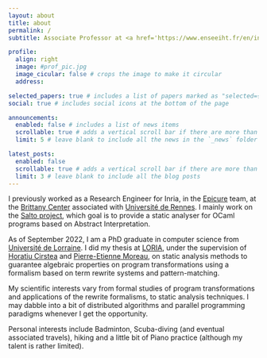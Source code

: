 ```yaml
---
layout: about
title: about
permalink: /
subtitle: Associate Professor at <a href='https://www.enseeiht.fr/en/index.html'>Toulouse INP - ENSEEIHT</a>/<a href='https://www.irit.fr/en/home'>IRIT</a>

profile:
  align: right
  image: #prof_pic.jpg
  image_cicular: false # crops the image to make it circular
  address:

selected_papers: true # includes a list of papers marked as "selected={true}"
social: true # includes social icons at the bottom of the page

announcements:
  enabled: false # includes a list of news items
  scrollable: true # adds a vertical scroll bar if there are more than 3 news items
  limit: 5 # leave blank to include all the news in the `_news` folder

latest_posts:
  enabled: false
  scrollable: true # adds a vertical scroll bar if there are more than 3 new posts items
  limit: 3 # leave blank to include all the blog posts
---
```


I previously worked as a Research Engineer for Inria, in the [Epicure](https://team.inria.fr/epicure/) team, at the [Brittany Center](https://www.inria.fr/en/inria-centre-rennes-university) associated with [Université de Rennes](https://www.univ-rennes.fr/en). I mainly work on the [Salto project](https://salto.gitlabpages.inria.fr/), which goal is to provide a static analyser for OCaml programs based on Abstract Interpretation.

As of September 2022, I am a PhD graduate in computer science from [Université de Lorraine](https://www.univ-lorraine.fr/en/univ-lorraine). I did my thesis at [LORIA](https://www.loria.fr/en), under the supervision of [Horatiu Cirstea](https://members.loria.fr/HCirstea) and [Pierre-Etienne Moreau](https://sites.google.com/a/depinfonancy.net/pem), on static analysis methods to guarantee algebraic properties on program transformations using a formalism based on term rewrite systems and pattern-matching.

My scientific interests vary from formal studies of program transformations and applications of the rewrite formalisms, to static analysis techniques. I may dabble into a bit of distributed algorithms and parallel programming paradigms whenever I get the opportunity.

Personal interests include Badminton, Scuba-diving (and eventual associated travels), hiking and a little bit of Piano practice (although my talent is rather limited).
